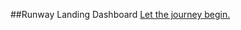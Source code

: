 ##Runway Landing Dashboard
[Let the journey begin.](https://riahack-streamlit-main-fq2gq8.streamlitapp.com/)
